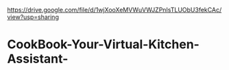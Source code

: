 
https://drive.google.com/file/d/1wjXooXeMVWuVWJZPnIsTLUObU3fekCAc/view?usp=sharing
# CookBook-Your-Virtual-Kitchen-Assistant-
